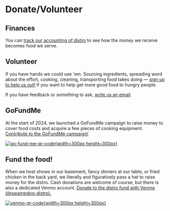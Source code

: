 # Donate/Volunteer

## Finances
You can [track our accounting of distro][distro-accounting] to see how the money we receive becomes food we serve.

## Volunteer
If you have hands we could use 'em. Sourcing ingredients, spreading word about the effort, cooking, cleaning, transporting food takes doing — [sign up to help us out!][signup-form] if you want to help get more good food to hungry people.

If you have feedback or something to ask, [write us an email][swampdog-email].


## GoFundMe
At the start of 2024, we launched a GoFundMe campaign to raise money to cover food costs and acquire a few pieces of cooking equipment. [Contribute to the GoFundMe campaign!][gofundme]

[![go-fund-me-qr-code](/images/distro-gofundme-qr.svg){width=300px height=300px}][gofundme]

## Fund the food!
When we host shows in our basement, fancy dinners at our table, or fried chicken in the back yard, we literally and figuratively pass a hat to raise money for the distro. Cash donations are welcome of course, but there is also a dedicated Venmo account. [Donate to the distro fund with Venmo (@swampdog-distro).][venmo]

[![venmo-qr-code](/images/distro-venmo-qr.svg){width=300px height=300px}][venmo]

[gofundme]: https://www.gofundme.com/f/help-swamp-dog-hobble-feed-nyc-migrants 'distro gofundme donation page'
[venmo]: https://account.venmo.com/u/swampdog-distro 'distro venmo donation page'
[distro-accounting]: https://docs.google.com/spreadsheets/d/1FN2MsiddUhml-wRD7RpK3K_PgpTI-jSUwXjg3bW4pOY/edit?usp=sharing 'distro accounting page'
[swampdog-email]: mailto:swampdog@fastmail.com?subject=distro 'distro email'
[signup-form]: https://docs.google.com/forms/d/e/1FAIpQLSdpNN3OUKQYSfXyZ4V4AJ1A2RGkdkEVbDnykJnfPEX1-JaAFA/viewform?usp=sf_link 'distro volunteer signup form'
